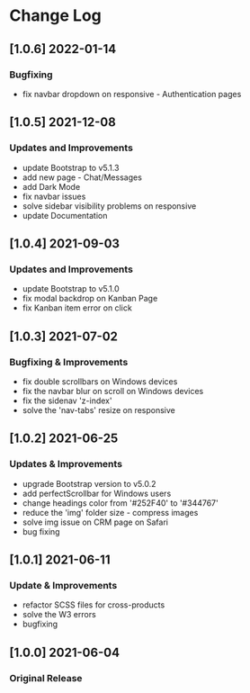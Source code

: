 # Change Log


## [1.0.6] 2022-01-14
### Bugfixing
- fix navbar dropdown on responsive - Authentication pages

## [1.0.5] 2021-12-08
### Updates and Improvements
- update Bootstrap to v5.1.3
- add new page - Chat/Messages
- add Dark Mode
- fix navbar issues
- solve sidebar visibility problems on responsive
- update Documentation

## [1.0.4] 2021-09-03
### Updates and Improvements
- update Bootstrap to v5.1.0
- fix modal backdrop on Kanban Page
- fix Kanban item error on click

## [1.0.3] 2021-07-02
### Bugfixing & Improvements
- fix double scrollbars on Windows devices
- fix the navbar blur on scroll on Windows devices
- fix the sidenav 'z-index'
- solve the 'nav-tabs' resize on responsive

## [1.0.2] 2021-06-25
### Updates & Improvements
- upgrade Bootstrap version to v5.0.2
- add perfectScrollbar for Windows users
- change headings color from '#252F40' to '#344767'
- reduce the 'img' folder size - compress images
- solve img issue on CRM page on Safari
- bug fixing

## [1.0.1] 2021-06-11
### Update & Improvements
- refactor SCSS files for cross-products
- solve the W3 errors
- bugfixing

## [1.0.0] 2021-06-04
### Original Release

